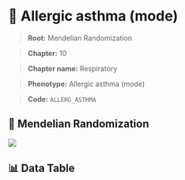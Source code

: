 # 🧪 Allergic asthma (mode)

> **Root:** Mendelian Randomization

> **Chapter:** 10  

> **Chapter name:** Respiratory

> **Phenotype:** Allergic asthma (mode)  

> **Code:** `ALLERG_ASTHMA`

## 🧬 Mendelian Randomization  

<img src="/MR/Figures/Forward/ALLERG_ASTHMA.png"/>

## 📊 Data Table

<CsvTableMRF src="/MR/Data/Forward/ALLERG_ASTHMA.csv"/>
